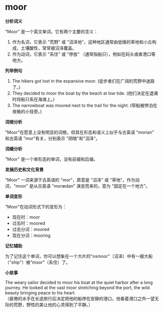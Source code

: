 # moor

**分析词义**

  

"Moor" 是一个英文单词，它有两个主要的含义：

  

1.  作为名词，它表示 "荒野" 或 "沼泽地"，这种地区通常由低矮的草地和小丘构成，土壤酸性，常常被沼泽覆盖。
2.  作为动词，它表示 "系住" 或 "停放" （通常指船只），例如在码头或者港口等地方。

  

**列举例句**

  

1.  The hikers got lost in the expansive moor. (徒步者们在广阔的荒野中迷路了。)
2.  They decided to moor the boat by the beach at low tide. (他们决定在退潮时将船只系在海滩上。)
3.  The narrowboat was moored next to the trail for the night. (窄船被停泊在夜晚的小径旁。)

  

**词根分析**

  

"Moor"在愿意上没有明显的词根，但其在形态和语义上似乎与古英语 "morian" 和古英语 "mor"有关，分别表示 "阴暗"和"沼泽"。

  

**词缀分析**

  

"Moor" 是一个单形态的单词，没有前缀和后缀。

  

**发展历史和文化背景**

  

"Moor" 一词来源于古英语的 "mor"，原意是 "沼泽" 或 "草地"。作为动词，"moor" 是从古英语 "morædan" 演变而来的，意为 "固定在一个地方"。

  

**单词变形**

  

"Moor"在动词形式下的变形为：

  

*   现在时：moor
*   过去时：moored
*   过去分词：moored
*   现在分词：mooring

  

**记忆辅助**

  

为了记住这个单词，你可以想象在一个大片的"osmoor"（沼泽）中有一艘大船（"ship"）被“moor”（系住）了。

  

**小故事**

  

The weary sailor decided to moor his boat at the quiet harbor after a long journey. He looked at the vast moor stretching beyond the port, the wild beauty bringing peace to his heart.  
（疲倦的水手在长途旅行后决定把他的船停在安静的港口。他看着港口之外一望无际的荒野，野性的美让他的心灵得到了平静。）
